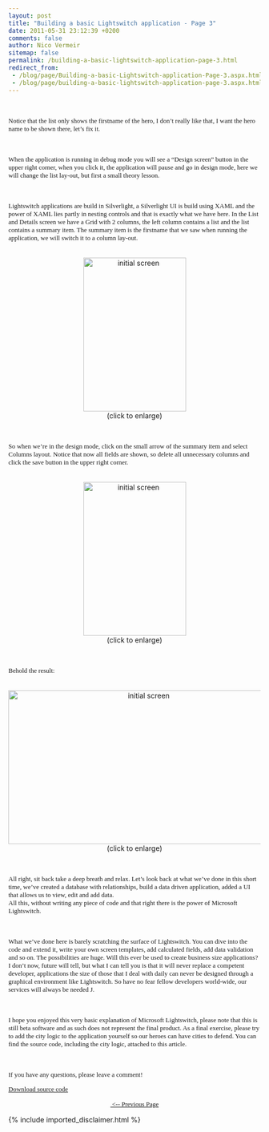 ```yaml
---
layout: post
title: "Building a basic Lightswitch application - Page 3"
date: 2011-05-31 23:12:39 +0200
comments: false
author: Nico Vermeir
sitemap: false
permalink: /building-a-basic-lightswitch-application-page-3.html
redirect_from:
 - /blog/page/Building-a-basic-Lightswitch-application-Page-3.aspx.html
 - /blog/page/building-a-basic-lightswitch-application-page-3.aspx.html
---
```

<p>&nbsp;</p>
<p class="MsoNormal" style="margin: 0cm 0cm 10pt;"><span style="font-size: small;"><span style="font-family: Calibri;">Notice that the list only shows the firstname of the hero, I don&rsquo;t really like that, I want the hero name to be shown there, let&rsquo;s fix it.</span></span></p>
<p>&nbsp;</p>
<p class="MsoNormal" style="margin: 0cm 0cm 10pt;"><span style="font-size: small;"><span style="font-family: Calibri;">When the application is running in debug mode you will see a &ldquo;Design screen&rdquo; button in the upper right corner, when you click it, the application will pause and go in design mode, here we will change the list lay-out, but first a small theory lesson.</span></span></p>
<p>&nbsp;</p>
<p class="MsoNormal" style="margin: 0cm 0cm 10pt;"><span style="font-size: small;"><span style="font-family: Calibri;">Lightswitch applications are build in Silverlight, a Silverlight UI is build using XAML and the power of XAML lies partly in nesting controls and that is exactly what we have here. In the List and Details screen we have a Grid with 2 columns, the left column contains a list and the list contains a summary item. The summary item is the firstname that we saw when running the application, we will switch it to a column lay-out.</span></span></p>
<p style="text-align: center;"><br /><a href="http://i54.tinypic.com/2d9rz1l.jpg" target="_blank"><img src="http://i54.tinypic.com/2d9rz1l.jpg" alt="initial screen" width="205" height="307" /></a><br />(click to enlarge)</p>
<p style="text-align: left;">&nbsp;</p>
<p class="MsoNormal" style="margin: 0cm 0cm 10pt;"><span style="font-size: small;"><span style="font-family: Calibri;">So when we&rsquo;re in the design mode, click on the small arrow of the summary item and select Columns layout. Notice that now all fields are shown, so delete all unnecessary columns and click the save button in the upper right corner.</span></span></p>
<p style="text-align: center;"><br /><a href="http://i51.tinypic.com/2lw7m84.jpg" target="_blank"><img src="http://i51.tinypic.com/2lw7m84.jpg" alt="initial screen" width="205" height="307" /></a><br />(click to enlarge)</p>
<p style="text-align: left;">&nbsp;</p>
<p class="MsoNormal" style="margin: 0cm 0cm 10pt;"><span style="font-size: small;"><span style="font-family: Calibri;">Behold the result:</span></span></p>
<p style="text-align: center;"><br /><a href="http://i56.tinypic.com/55ghfm.jpg" target="_blank"><img src="http://i56.tinypic.com/55ghfm.jpg" alt="initial screen" width="545" height="307" /></a><br />(click to enlarge)</p>
<p style="text-align: left;">&nbsp;</p>
<p class="MsoNormal" style="margin: 0cm 0cm 10pt;"><span style="font-size: small;"><span style="font-family: Calibri;">All right, sit back take a deep breath and relax. Let&rsquo;s look back at what we&rsquo;ve done in this short time, we&rsquo;ve created a database with relationships, build a data driven application, added a UI that allows us to view, edit and add data.<br /> All this, without writing any piece of code and that right there is the power of Microsoft Lightswitch.</span></span></p>
<p style="text-align: left;">&nbsp;</p>
<p class="MsoNormal" style="margin: 0cm 0cm 10pt;"><span style="font-size: small;"><span style="font-family: Calibri;">What we&rsquo;ve done here is barely scratching the surface of Lightswitch. You can dive into the code and extend it, write your own screen templates, add calculated fields, add data validation and so on. The possibilities are huge. Will this ever be used to create business size applications? I don&rsquo;t now, future will tell, but what I can tell you is that it will never replace a competent developer, applications the size of those that I deal with daily can never be designed through a graphical environment like Lightswitch. So have no fear fellow developers world-wide, our services will always be needed </span><span style="font-family: Wingdings; mso-ascii-font-family: Calibri; mso-ascii-theme-font: minor-latin; mso-hansi-font-family: Calibri; mso-hansi-theme-font: minor-latin; mso-char-type: symbol; mso-symbol-font-family: Wingdings;"><span style="mso-char-type: symbol; mso-symbol-font-family: Wingdings;">J</span></span><span style="font-family: Calibri;">.</span></span></p>
<p style="text-align: left;">&nbsp;</p>
<p class="MsoNormal" style="margin: 0cm 0cm 10pt;"><span style="font-size: small;"><span style="font-family: Calibri;">I hope you enjoyed this very basic explanation of Microsoft Lightswitch, please note that this is still beta software and as such does not represent the final product. As a final exercise, please try to add the city logic to the application yourself so our heroes can have cities to defend. You can find the source code, including the city logic, attached to this article.</span></span></p>
<p style="text-align: left;">&nbsp;</p>
<p class="MsoNormal" style="margin: 0cm 0cm 10pt;"><span style="font-size: small;"><span style="font-family: Calibri;">If you have any questions, please leave a comment! </span></span></p>
<p class="MsoNormal" style="margin: 0cm 0cm 10pt;"><span style="font-size: small;"><span style="font-family: Calibri;"><a href="http://cid-5a345bb15e973473.office.live.com/browse.aspx/Demos" target="_blank">Download source code</a></span></span></p>
<p style="text-align: center;"><span style="font-family: Times New Roman; font-size: small;"><a href="http://www.spikie.be/blog/page/Building-a-basic-Lightswitch-application-Page-2.aspx">&nbsp;&lt;-- Previous Page</a></span></p>
{% include imported_disclaimer.html %}
